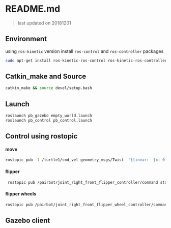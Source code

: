 README.md
===
> last updated on 20181201
> 
## Environment
using `ros-kinetic` version
install `ros-control` and `ros-controller` packages
```bash
sudo apt-get install ros-kinetic-ros-control ros-kinetic-ros-controllers
```
## Catkin_make and Source
```bash
catkin_make && source devel/setup.bash
```
## Launch
```bash
roslaunch pb_gazebo empty_world.launch
roslaunch pb_control pb_control.launch
```

## Control using rostopic
#### move
```bash
rostopic pub -1 /turtle1/cmd_vel geometry_msgs/Twist  '{linear:  {x: 0.0, y: 0.0, z: 0.0}, angular: {x: 0.0,y: 0.0,z: 0.0}}'

```

#### flipper
```bash
 rostopic pub /pairbot/joint_right_front_flipper_controller/command std_msgs/Float64 '1.5'
```

#### flipper wheels
```bash
rostopic pub /pairbot/joint_right_front_flipper_wheel_controller/command std_msgs/Float64 '2'
```

## Gazebo client